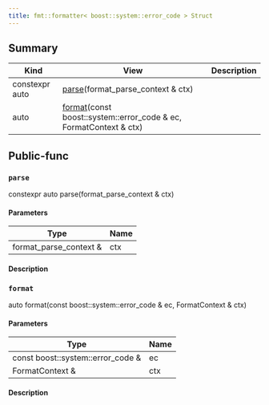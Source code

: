 ```yaml
---
title: fmt::formatter< boost::system::error_code > Struct
---
```



## Summary
| Kind | View | Description |
|------|------|-------------|
|constexpr auto|[parse](/game-host-adapter/structfmt_1_1formatter_3_01boost_1_1system_1_1error__code_01_4xml/#structfmt_1_1formatter_3_01boost_1_1system_1_1error__code_01_4_1a5e3d260c19f52fb60aa66b1066937a14)(format_parse_context & ctx)||
|auto|[format](/game-host-adapter/structfmt_1_1formatter_3_01boost_1_1system_1_1error__code_01_4xml/#structfmt_1_1formatter_3_01boost_1_1system_1_1error__code_01_4_1a5ca6180c8a47bbedaf576cc450540151)(const boost::system::error_code & ec, FormatContext & ctx)||
## Public-func



### `parse` <a id="structfmt_1_1formatter_3_01boost_1_1system_1_1error__code_01_4_1a5e3d260c19f52fb60aa66b1066937a14"></a>

constexpr auto parse(format_parse_context & ctx)

#### Parameters

| Type | Name |
|------|------|
|format_parse_context &|ctx|

#### Description






### `format` <a id="structfmt_1_1formatter_3_01boost_1_1system_1_1error__code_01_4_1a5ca6180c8a47bbedaf576cc450540151"></a>

auto format(const boost::system::error_code & ec, FormatContext & ctx)

#### Parameters

| Type | Name |
|------|------|
|const boost::system::error_code &|ec|
|FormatContext &|ctx|

#### Description








